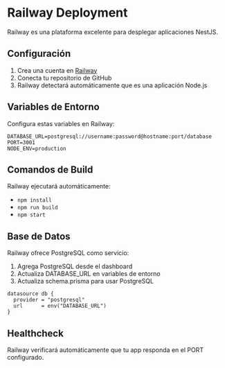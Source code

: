 # Railway Deployment

Railway es una plataforma excelente para desplegar aplicaciones NestJS.

## Configuración

1. Crea una cuenta en [Railway](https://railway.app)
2. Conecta tu repositorio de GitHub
3. Railway detectará automáticamente que es una aplicación Node.js

## Variables de Entorno

Configura estas variables en Railway:

```env
DATABASE_URL=postgresql://username:password@hostname:port/database
PORT=3001
NODE_ENV=production
```

## Comandos de Build

Railway ejecutará automáticamente:
- `npm install`
- `npm run build` 
- `npm start`

## Base de Datos

Railway ofrece PostgreSQL como servicio:
1. Agrega PostgreSQL desde el dashboard
2. Actualiza DATABASE_URL en variables de entorno
3. Actualiza schema.prisma para usar PostgreSQL

```prisma
datasource db {
  provider = "postgresql"
  url      = env("DATABASE_URL")
}
```

## Healthcheck

Railway verificará automáticamente que tu app responda en el PORT configurado.
